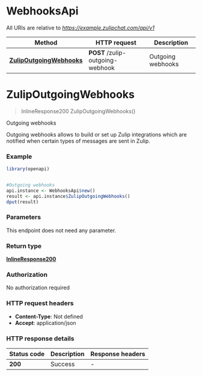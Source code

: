 # WebhooksApi

All URIs are relative to *https://example.zulipchat.com/api/v1*

Method | HTTP request | Description
------------- | ------------- | -------------
[**ZulipOutgoingWebhooks**](WebhooksApi.md#ZulipOutgoingWebhooks) | **POST** /zulip-outgoing-webhook | Outgoing webhooks


# **ZulipOutgoingWebhooks**
> InlineResponse200 ZulipOutgoingWebhooks()

Outgoing webhooks

Outgoing webhooks allows to build or set up Zulip integrations which are notified when certain types of messages are sent in Zulip. 

### Example
```R
library(openapi)


#Outgoing webhooks
api.instance <- WebhooksApi$new()
result <- api.instance$ZulipOutgoingWebhooks()
dput(result)
```

### Parameters
This endpoint does not need any parameter.

### Return type

[**InlineResponse200**](inline_response_200.md)

### Authorization

No authorization required

### HTTP request headers

 - **Content-Type**: Not defined
 - **Accept**: application/json

### HTTP response details
| Status code | Description | Response headers |
|-------------|-------------|------------------|
| **200** | Success  |  -  |

